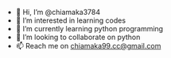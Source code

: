 - 👋 Hi, I’m @chiamaka3784
- 👀 I’m interested in learning codes
- 🌱 I’m currently learning python programming
- 💞️ I’m looking to collaborate on python
- 📫 Reach me on chiamaka99.cc@gmail.com

<!---
chiamaka3784/chiamaka3784 is a ✨ special ✨ repository because its `README.md` (this file) appears on your GitHub profile.
You can click the Preview link to take a look at your changes.
--->
